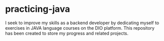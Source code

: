 # practicing-java
I seek to improve my skills as a backend developer by dedicating myself to exercises in JAVA language courses on the DIO platform. This repository has been created to store my progress and related projects.
